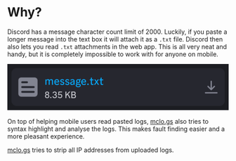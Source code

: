 # Why?

Discord has a message character count limit of 2000. Luckily, if you paste a longer message into the text box it will attach it as a `.txt` file. Discord then also lets you read `.txt` attachments in the web app. This is all very neat and handy, but it is completely impossible to work with for anyone on mobile.

![Text files are not readable in the mobile app](assets/text-file-on-mobile.png)

On top of helping mobile users read pasted logs, [mclo.gs](https://mclo.gs/) also tries to syntax highlight and analyse the logs. This makes fault finding easier and a more pleasant experience.

[mclo.gs](https://mclo.gs/) tries to strip all IP addresses from uploaded logs.
